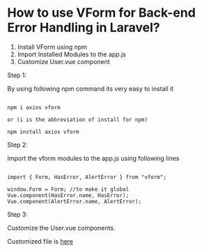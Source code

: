 # How to use VForm for Back-end Error Handling in Laravel?

1. Install VForm using npm 
2. Import Installed Modules to the app.js
3. Customize User.vue component

Step 1:

By using following npm command its very easy to install it

~~~~

npm i axios vform

or (i is the abbreviation of install for npm)

npm install axios vform

~~~~

Step 2:

Import the vform modules to the app.js using following lines

~~~~

import { Form, HasError, AlertError } from "vform";

window.Form = Form; //to make it global
Vue.component(HasError.name, HasError);
Vue.component(AlertError.name, AlertError);

~~~~

Step 3:

Customize the User.vue components.

Customized file is [here](../resources/assets/js/components/User.vue)
